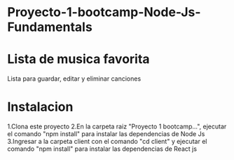 # Proyecto-1-bootcamp-Node-Js-Fundamentals

# Lista de musica favorita
Lista para guardar, editar y eliminar canciones

# Instalacion
1.Clona este proyecto
2.En la carpeta raiz "Proyecto 1 bootcamp...", ejecutar el comando "npm install" para instalar las dependencias de Node Js
3.Ingresar a la carpeta client con el comando "cd client" y ejecutar el comando "npm install" para instalar las dependencias de React js
